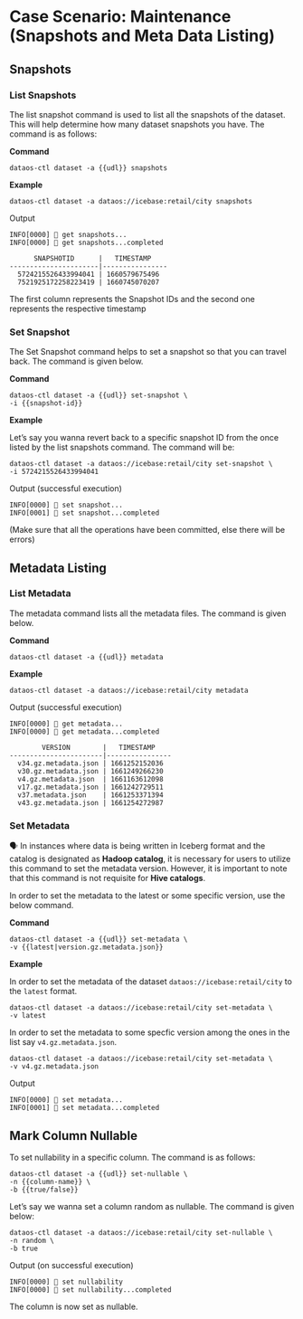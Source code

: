 # Case Scenario: Maintenance (Snapshots and Meta Data Listing)

## Snapshots

### **List Snapshots**

The list snapshot command is used to list all the snapshots of the dataset. This will help determine how many dataset snapshots you have. The command is as follows:

**Command**

```shell
dataos-ctl dataset -a {{udl}} snapshots 
```

**Example**

```shell
dataos-ctl dataset -a dataos://icebase:retail/city snapshots 
```

Output

```shell
INFO[0000] 📂 get snapshots...                           
INFO[0000] 📂 get snapshots...completed                  

      SNAPSHOTID      |   TIMESTAMP    
----------------------|----------------
  5724215526433994041 | 1660579675496  
  7521925172258223419 | 1660745070207
```

The first column represents the Snapshot IDs and the second one represents the respective timestamp

### **Set Snapshot**

The Set Snapshot command helps to set a snapshot so that you can travel back. The command is given below.

**Command**

```shell
dataos-ctl dataset -a {{udl}} set-snapshot \
-i {{snapshot-id}}
```

**Example**

Let’s say you wanna revert back to a specific snapshot ID from the once listed by the list snapshots command. The command will be:

```shell
dataos-ctl dataset -a dataos://icebase:retail/city set-snapshot \
-i 5724215526433994041
```

Output (successful execution)

```shell
INFO[0000] 📂 set snapshot...                            
INFO[0001] 📂 set snapshot...completed
```

(Make sure that all the operations have been committed, else there will be errors)

## Metadata Listing

### **List Metadata**

The metadata command lists all the metadata files. The command is given below.

**Command**

```shell
dataos-ctl dataset -a {{udl}} metadata
```

**Example**

```shell
dataos-ctl dataset -a dataos://icebase:retail/city metadata
```

Output (successful execution)

```shell
INFO[0000] 📂 get metadata...                            
INFO[0000] 📂 get metadata...completed                   

        VERSION        |   TIMESTAMP    
-----------------------|----------------
  v34.gz.metadata.json | 1661252152036
  v30.gz.metadata.json | 1661249266230  
  v4.gz.metadata.json  | 1661163612098  
  v17.gz.metadata.json | 1661242729511  
  v37.metadata.json    | 1661253371394  
  v43.gz.metadata.json | 1661254272987
```

### **Set Metadata**

<aside class=callout>
🗣 In instances where data is being written in Iceberg format and the catalog is designated as <b>Hadoop catalog</b>, it is necessary for users to utilize this command to set the metadata version. However, it is important to note that this command is not requisite for <b>Hive catalogs</b>.

</aside>

In order to set the metadata to the latest or some specific version, use the below command.

**Command**

```shell
dataos-ctl dataset -a {{udl}} set-metadata \
-v {{latest|version.gz.metadata.json}}
```
**Example**

In order to set the metadata of the dataset `dataos://icebase:retail/city` to the `latest` format.

```shell
dataos-ctl dataset -a dataos://icebase:retail/city set-metadata \
-v latest
```

In order to set the metadata to some specfic version among the ones in the list say `v4.gz.metadata.json`.

```shell
dataos-ctl dataset -a dataos://icebase:retail/city set-metadata \
-v v4.gz.metadata.json
```

Output

```shell
INFO[0000] 📂 set metadata...                            
INFO[0001] 📂 set metadata...completed
```

## Mark Column Nullable

To set nullability in a specific column. The command is as follows:

```shell
dataos-ctl dataset -a {{udl}} set-nullable \
-n {{column-name}} \
-b {{true/false}}
```

Let’s say we wanna set a column random as nullable. The command is given below:

```shell
dataos-ctl dataset -a dataos://icebase:retail/city set-nullable \
-n random \
-b true
```

Output (on successful execution)

```shell
INFO[0000] 📂 set nullability                            
INFO[0000] 📂 set nullability...completed
```

The column is now set as nullable.